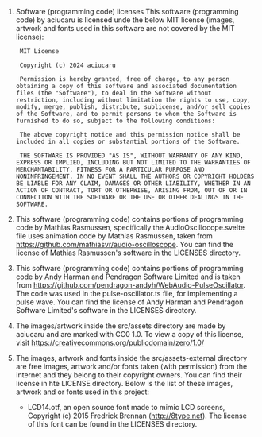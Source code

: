 1. Software (programming code) licenses
    This software (programming code) by aciucaru is licensed unde the below MIT license (images, artwork and fonts used in this software are not covered by the MIT license):

        MIT License

        Copyright (c) 2024 aciucaru

        Permission is hereby granted, free of charge, to any person obtaining a copy of this software and associated documentation files (the "Software"), to deal in the Software without restriction, including without limitation the rights to use, copy, modify, merge, publish, distribute, sublicense, and/or sell copies of the Software, and to permit persons to whom the Software is furnished to do so, subject to the following conditions:

        The above copyright notice and this permission notice shall be included in all copies or substantial portions of the Software.

        THE SOFTWARE IS PROVIDED "AS IS", WITHOUT WARRANTY OF ANY KIND, EXPRESS OR IMPLIED, INCLUDING BUT NOT LIMITED TO THE WARRANTIES OF MERCHANTABILITY, FITNESS FOR A PARTICULAR PURPOSE AND NONINFRINGEMENT. IN NO EVENT SHALL THE AUTHORS OR COPYRIGHT HOLDERS BE LIABLE FOR ANY CLAIM, DAMAGES OR OTHER LIABILITY, WHETHER IN AN ACTION OF CONTRACT, TORT OR OTHERWISE, ARISING FROM, OUT OF OR IN CONNECTION WITH THE SOFTWARE OR THE USE OR OTHER DEALINGS IN THE SOFTWARE.

2. This software (programming code) contains portions of programming code by Mathias Rasmussen, specifically the AudioOscillocope.svelte file uses animation code by Mathias Rasmussen, taken from https://github.com/mathiasvr/audio-oscilloscope. You can find the license of Mathias Rasmussen's software in the LICENSES directory.

3. This software (programming code) contains portions of programming code by Andy Harman and Pendragon Software Limited and is taken from https://github.com/pendragon-andyh/WebAudio-PulseOscillator. The code was used in the pulse-oscillator.ts file, for implementing a pulse wave. You can find the license of Andy Harman and Pendragon Software Limited's software in the LICENSES directory.

4. The images/artwork inside the src/assets directory are made by aciucaru and are marked with CC0 1.0. To view a copy of this license, visit https://creativecommons.org/publicdomain/zero/1.0/

5. The images, artwork and fonts inside the src/assets-external directory are free images, artwork and/or fonts taken (with permission) from the internet and they belong to their copyright owners. You can find their license in hte LICENSE directory. Below is the list of these images, artwork and or fonts used in this project:
    * LCD14.otf, an open source font made to mimic LCD screens, Copyright (c) 2015 Fredrick Brennan (http://8type.net). The license of this font can be found in the LICENSES directory.

